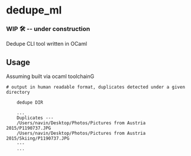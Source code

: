 # dedupe_ml

### WIP 🛠 -- under construction

Dedupe CLI tool written in OCaml

## Usage

Assuming built via ocaml toolchainG

```
# output in human readable format, duplicates detected under a given directory

    dedupe DIR

    ...
    Duplicates ---
    /Users/navin/Desktop/Photos/Pictures from Austria 2015/P1190737.JPG
    /Users/navin/Desktop/Photos/Pictures from Austria 2015/Skiing/P1190737.JPG
    ---
    ...
```

